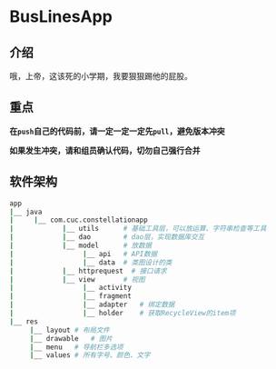 # BusLinesApp

## 介绍
哦，上帝，这该死的小学期，我要狠狠踢他的屁股。

## 重点

**在`push`自己的代码前，请一定一定一定先`pull`，避免版本冲突**

**如果发生冲突，请和组员确认代码，切勿自己强行合并**

## 软件架构
```bash
app
|__ java
|     |__ com.cuc.constellationapp
|            |__ utils		# 基础工具层，可以放运算、字符串检查等工具
|            |__ dao	    # dao层，实现数据库交互
|            |__ model		# 放数据
|		          |__ api	# API数据
|		          |__ data	# 类图设计的类
|            |__ httprequest  # 接口请求
|            |__ view		# 视图
|		          |__ activity
|		          |__ fragment
|		          |__ adapter	# 绑定数据
|		          |__ holder	# 获取RecycleView的item项
|__ res
     |__ layout	# 布局文件
     |__ drawable	# 图片
     |__ menu	# 导航栏多选项
     |__ values	# 所有字号、颜色、文字
```


